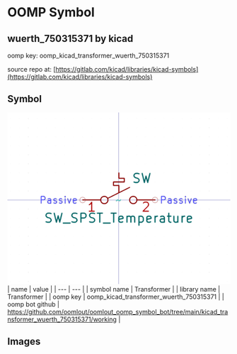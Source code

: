 # OOMP Symbol  
## wuerth_750315371  by kicad  
  
oomp key: oomp_kicad_transformer_wuerth_750315371  
  
source repo at: [https://gitlab.com/kicad/libraries/kicad-symbols](https://gitlab.com/kicad/libraries/kicad-symbols)  
## Symbol  
  
[![working.png](working_600.png)](working.png)  
| name | value | 
| --- | --- | 
| symbol name | Transformer | 
| library name | Transformer | 
| oomp key | oomp_kicad_transformer_wuerth_750315371 | 
| oomp bot github | https://github.com/oomlout/oomlout_oomp_symbol_bot/tree/main/kicad_transformer_wuerth_750315371/working | 
## Images  
